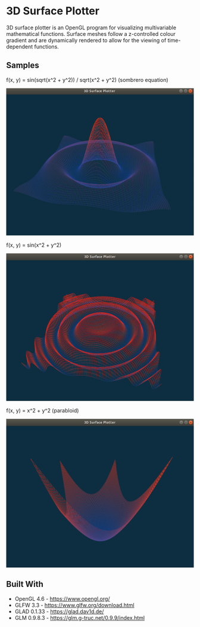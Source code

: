 # 3D Surface Plotter

3D surface plotter is an OpenGL program for visualizing multivariable mathematical functions. Surface meshes follow a z-controlled colour gradient and are dynamically rendered to allow for the viewing of time-dependent functions.

## Samples
f(x, y) = sin(sqrt(x^2 + y^2)) / sqrt(x^2 + y^2) (sombrero equation)

![sombrero equation](https://github.com/cindyli-13/3D-Surface-Plotter/blob/master/images/sombrero.png)

f(x, y) = sin(x^2 + y^2)

![sin(x^2 + y^2)](https://github.com/cindyli-13/3D-Surface-Plotter/blob/master/images/sin(x^2+y^2).png)

f(x, y) = x^2 + y^2 (parabloid)

![x^2 + y^2](https://github.com/cindyli-13/3D-Surface-Plotter/blob/master/images/parabloid.png)

## Built With
* OpenGL 4.6 - https://www.opengl.org/
* GLFW 3.3 - https://www.glfw.org/download.html
* GLAD 0.1.33 - https://glad.dav1d.de/
* GLM 0.9.8.3 - https://glm.g-truc.net/0.9.9/index.html